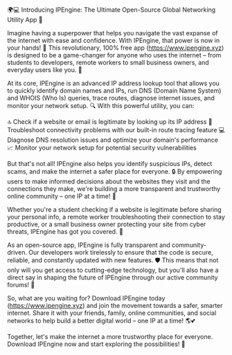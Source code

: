 🌍💻 Introducing IPEngine: The Ultimate Open-Source Global Networking Utility App 🚀

Imagine having a superpower that helps you navigate the vast expanse of the internet with ease and confidence. With IPEngine, that power is now in your hands! 💪 This revolutionary, 100% free app (https://www.ipengine.xyz) is designed to be a game-changer for anyone who uses the internet – from students to developers, remote workers to small business owners, and everyday users like you. 🤩

At its core, IPEngine is an advanced IP address lookup tool that allows you to quickly identify domain names and IPs, run DNS (Domain Name System) and WHOIS (Who Is) queries, trace routes, diagnose internet issues, and monitor your network setup. 🔍 With this powerful utility, you can:

🔝 Check if a website or email is legitimate by looking up its IP address
🔴 Troubleshoot connectivity problems with our built-in route tracing feature
💻 Diagnose DNS resolution issues and optimize your domain's performance
📈 Monitor your network setup for potential security vulnerabilities

But that's not all! IPEngine also helps you identify suspicious IPs, detect scams, and make the internet a safer place for everyone. 🔒 By empowering users to make informed decisions about the websites they visit and the connections they make, we're building a more transparent and trustworthy online community – one IP at a time! 🌟

Whether you're a student checking if a website is legitimate before sharing your personal info, a remote worker troubleshooting their connection to stay productive, or a small business owner protecting your site from cyber threats, IPEngine has got you covered. 💼

As an open-source app, IPEngine is fully transparent and community-driven. Our developers work tirelessly to ensure that the code is secure, reliable, and constantly updated with new features. 🛡️ This means that not only will you get access to cutting-edge technology, but you'll also have a direct say in shaping the future of IPEngine through our active community forums! 💬

So, what are you waiting for? Download IPEngine today (https://www.ipengine.xyz) and join the movement towards a safer, smarter internet. Share it with your friends, family, online communities, and social networks to help build a better digital world – one IP at a time! 🌎💕

Together, let's make the internet a more trustworthy place for everyone. Download IPEngine now and start exploring the possibilities! 🔮